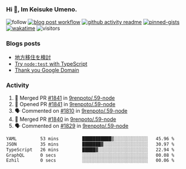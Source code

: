 ### Hi 👋, Im Keisuke Umeno.

<!--
**9renpoto/9renpoto** is a ✨ _special_ ✨ repository because its `README.md` (this file) appears on your GitHub profile.

Here are some ideas to get you started:

- 🔭 I’m currently working on ...
- 🌱 I’m currently learning ...
- 👯 I’m looking to collaborate on ...
- 🤔 I’m looking for help with ...
- 💬 Ask me about ...
- 📫 How to reach me: ...
- 😄 Pronouns: ...
- ⚡ Fun fact: ...
-->

![follow](https://img.shields.io/github/followers/9renpoto?label=Follow&style=social)
[![blog post workflow](https://github.com/9renpoto/9renpoto/actions/workflows/blog.yml/badge.svg)](https://github.com/9renpoto/9renpoto/actions/workflows/blog.yml)
[![github activity readme](https://github.com/9renpoto/9renpoto/actions/workflows/activity.yml/badge.svg)](https://github.com/9renpoto/9renpoto/actions/workflows/activity.yml)
[![pinned-gists](https://github.com/9renpoto/9renpoto/actions/workflows/pin-gist.yml/badge.svg)](https://github.com/9renpoto/9renpoto/actions/workflows/pin-gist.yml)
[![wakatime](https://github.com/9renpoto/9renpoto/actions/workflows/waka-readme-status.yml/badge.svg)](https://github.com/9renpoto/9renpoto/actions/workflows/waka-readme-status.yml)
![visitors](https://komarev.com/ghpvc/?username=9renpoto&label=Profile%20views&color=0e75b6&style=flat)

### Blogs posts

<!-- BLOG-POST-LIST:START -->
- [地方移住を検討](https://9renpoto.win/entry/2023/09/09/migration-plan)
- [Try `node:test` with TypeScript](https://9renpoto.win/entry/2023/07/23/node-test-runner)
- [Thank you Google Domain](https://9renpoto.win/entry/2023/07/08/new-domain)
<!-- BLOG-POST-LIST:END -->

### Activity

<!--START_SECTION:activity-->
1. 🎉 Merged PR [#1841](https://github.com/9renpoto/.59-node/pull/1841) in [9renpoto/.59-node](https://github.com/9renpoto/.59-node)
2. 💪 Opened PR [#1841](https://github.com/9renpoto/.59-node/pull/1841) in [9renpoto/.59-node](https://github.com/9renpoto/.59-node)
3. 🗣 Commented on [#1810](https://github.com/9renpoto/.59-node/pull/1810#issuecomment-1774257666) in [9renpoto/.59-node](https://github.com/9renpoto/.59-node)
4. 🎉 Merged PR [#1840](https://github.com/9renpoto/.59-node/pull/1840) in [9renpoto/.59-node](https://github.com/9renpoto/.59-node)
5. 🗣 Commented on [#1829](https://github.com/9renpoto/.59-node/pull/1829#issuecomment-1774238653) in [9renpoto/.59-node](https://github.com/9renpoto/.59-node)
<!--END_SECTION:activity-->

<!--START_SECTION:waka-->

```txt
YAML         53 mins         ███████████▒░░░░░░░░░░░░░   45.96 %
JSON         35 mins         ███████▓░░░░░░░░░░░░░░░░░   30.97 %
TypeScript   26 mins         █████▓░░░░░░░░░░░░░░░░░░░   22.94 %
GraphQL      0 secs          ░░░░░░░░░░░░░░░░░░░░░░░░░   00.08 %
Ezhil        0 secs          ░░░░░░░░░░░░░░░░░░░░░░░░░   00.06 %
```

<!--END_SECTION:waka-->
